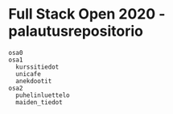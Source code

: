 # Full Stack Open 2020 -palautusrepositorio
```
osa0
osa1
  kurssitiedot
  unicafe
  anekdootit
osa2
  puhelinluettelo
  maiden_tiedot
```
